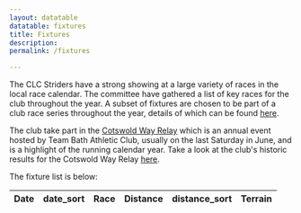 ```yaml
---
layout: datatable
datatable: fixtures
title: Fixtures
description:
permalink: /fixtures

---
```


The CLC Striders have a strong showing at a large variety of races in the local race calendar. The committee have gathered a list of key races for the club throughout the year. A subset of fixtures are chosen to be part of a club race series throughout the year, details of which can be found [here](/raceseries2025).

The club take part in the [Cotswold Way Relay](https://cotswoldwayrelay.co.uk/) which is an annual event hosted by Team Bath Athletic Club, usually on the last Saturday in June, and is a highlight of the running calendar year. Take a look at the club's historic results for the Cotswold Way Relay [here](/cwr).

The fixture list is below:

<table id="site_data_fixtures" style="width:100%">
    <thead>
        <tr>
          <th data-field="Date">Date</th>
          <th data-field="date_sort">date_sort</th>
          <th data-field="Race">Race</th>
          <th data-field="Distance">Distance</th>
          <th data-field="distance_sort">distance_sort</th>
          <th data-field="Terrain">Terrain</th>
        </tr>
    </thead>
</table>
